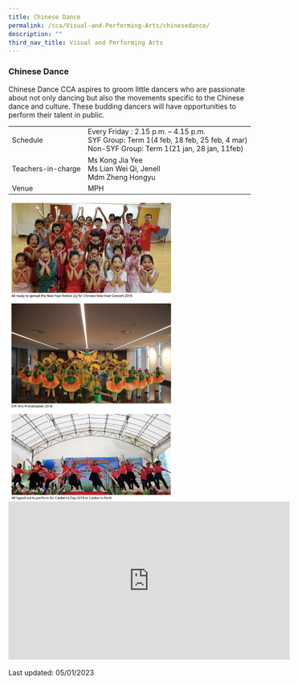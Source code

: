 ```yaml
---
title: Chinese Dance
permalink: /cca/Visual-and-Performing-Arts/chinesedance/
description: ""
third_nav_title: Visual and Performing Arts
---
```

### Chinese Dance
Chinese Dance CCA aspires to groom little dancers who are passionate about not only dancing but also the movements specific to the Chinese dance and culture. These budding dancers will have opportunities to perform their talent in public.

|  |  |
|---|---|
| Schedule | Every Friday : 2.15 p.m. – 4.15 p.m.<br>SYF Group: Term 1(4 feb, 18 feb, 25 feb, 4 mar)<br>Non-SYF Group: Term 1(21 jan, 28 jan, 11feb) |
| Teachers-in-charge | Ms Kong Jia Yee<br>Ms Lian Wei Qi, Jenell<br>Mdm Zheng Hongyu |
|  Venue | MPH |

<img src="/images/cca7.png" style="width:65%">

<div class="bp-youtube">

<iframe width="560" height="315" src="https://www.youtube.com/embed/8aKa4pSHDHM" title="YouTube video player" frameborder="0" allow="accelerometer; autoplay; clipboard-write; encrypted-media; gyroscope; picture-in-picture" allowfullscreen=""></iframe>

</div>

Last updated: 05/01/2023